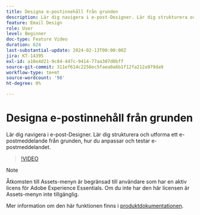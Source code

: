 ```yaml
---
title: Designa e-postinnehåll från grunden
description: Lär dig navigera i e-post-Designer. Lär dig strukturera och utforma ett e-postmeddelande från grunden, hur du anpassar och testar e-postmeddelandet.
feature: Email Design
role: User
level: Beginner
doc-type: Feature Video
duration: 624
last-substantial-update: 2024-02-13T00:00:00Z
jira: KT-14395
exl-id: a10e4d21-9c84-447c-9414-77aa307d0bff
source-git-commit: 311ef614c2256ec5faea0a6b1f12fa212a979da9
workflow-type: tm+mt
source-wordcount: '98'
ht-degree: 0%

---
```


# Designa e-postinnehåll från grunden

Lär dig navigera i e-post-Designer. Lär dig strukturera och utforma ett e-postmeddelande från grunden, hur du anpassar och testar e-postmeddelandet.

>[!VIDEO](https://video.tv.adobe.com/v/3453569/?learn=on&captions=swe)

>[!NOTE]
>
>Åtkomsten till Assets-menyn är begränsad till användare som har en aktiv licens för Adobe Experience Essentials. Om du inte har den här licensen är Assets-menyn inte tillgänglig.

Mer information om den här funktionen finns i [produktdokumentationen](https://experienceleague.adobe.com/docs/campaign-web/v8/msg/email/create-email.html?lang=sv-SE).
